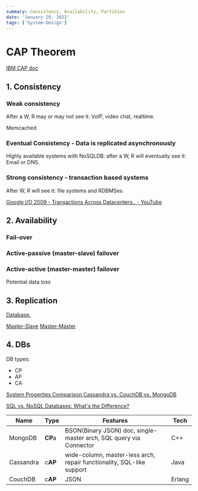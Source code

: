 ```yaml
---
summary: Consistency, Availability, Partition 
date: 'January 29, 2022'
tags: ['System-Design']
---
```


# CAP Theorem

[IBM CAP doc](https://www.ibm.com/cloud/learn/cap-theorem)

## 1. Consistency

### Weak consistency

After a W, R may or may not see it: VoIP, video chat, realtime.

Memcached

### Eventual Consistency - Data is replicated asynchronously

Highly available systems with NoSQLDB: after a W, R will eventually see it: Email or DNS.

### Strong consistency - transaction based systems

After W, R will see it: file systems and RDBMSes.

[Google I/O 2009 - Transactions Across Datacenters.. - YouTube](https://www.youtube.com/watch?v=srOgpXECblk)

## 2. Availability

### Fail-over

### Active-passive (master-slave) failover

### Active-active (master-master) failover

Potential data loss

## 3. Replication

[Database.](https://github.com/donnemartin/system-design-primer#database)

[Master-Slave](https://github.com/donnemartin/system-design-primer#master-slave-replication)
[Master-Master](https://github.com/donnemartin/system-design-primer#master-master-replication)

## 4. DBs

DB types:

* CP
* AP
* CA

[System Properties Comparison Cassandra vs. CouchDB vs. MongoDB](https://db-engines.com/en/system/Cassandra%3BCouchDB%3BMongoDB)

[SQL vs. NoSQL Databases: What's the Difference?](https://www.ibm.com/cloud/blog/sql-vs-nosql)

| Name      | Type    | Features                                                     | Tech   |
| --------- | ------- | ------------------------------------------------------------ | ------ |
| MongoDB   | **CP**a | BSON(Binary JSON) doc, single-master arch,  SQL query via Connector | C++    |
| Cassandra | c**AP** | wide-column, master-less arch, repair functionality, SQL-like support | Java   |
| CouchDB   | c**AP** | JSON                                                         | Erlang |
